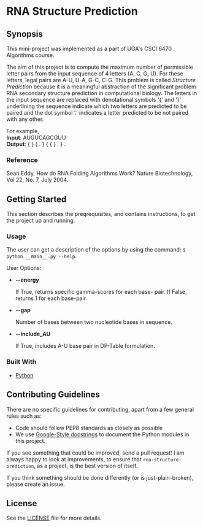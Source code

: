 # RNA Structure Prediction
## Synopsis
This mini-project was implemented as a part of UGA's CSCI 6470 Algorithms course.

The aim of this project is to compute the maximum number of permissible letter pairs from the input sequence of 4 letters (A, C, G, U). For these letters, legal
pairs are A-U, U-A, G-C, C-G.  This problem is called *Structure Prediction* because it is a meaningful abstraction of the significant problem RNA secondary structure
prediction in computational biology.  The letters in the input sequence are replaced with denotational symbols '{' and '}' underlining the sequence indicate
which two letters are predicted to be paired and the dot symbol ’.’ indicates a letter predicted to be not paired with any other.

For example,<br/>
**Input**: AUGUCAGCGUU <br/>
**Output**: { } { . } { { } . } . <br/>

### Reference
Sean Eddy, How do RNA Folding Algorithms Work? Nature Biotechnology,
Vol 22, No. 7, July 2004.

## Getting Started
This section describes the preqrequisites, and contains instructions, to get the project up and running.

### Usage
 The user can get a description of the options by using the command: `$ python __main__.py --help`.

 User Options:<br />
 -  **--energy**        <p>If True, returns specific gamma-scores for each base-
                        pair. If False, returns 1 for each base-pair.</p>
 - **--gap**             <p>Number of bases between two nucleotide bases in
                        sequence.</p>
 - **--include_AU**      <p>If True, includes A-U base pair in DP-Table
                        formulation.</p> 

### Built With
* [Python](https://www.python.org/)

## Contributing Guidelines
There are no specific guidelines for contributing, apart from a few general rules such as:
* Code should follow PEP8 standards as closely as possible
* We use [Google-Style docstrings](https://sphinxcontrib-napoleon.readthedocs.io/en/latest/example_google.html) to document the Python modules in this project.

If you see something that could be improved, send a pull request! 
I am always happy to look at improvements, to ensure that `rna-structure-prediction`, as a project, is the best version of itself. 

If you think something should be done differently (or is just-plain-broken), please create an issue.

## License
See the [LICENSE](https://github.com/aashishyadavally/rna-structure-prediction/blob/master/LICENSE) file for more details.
